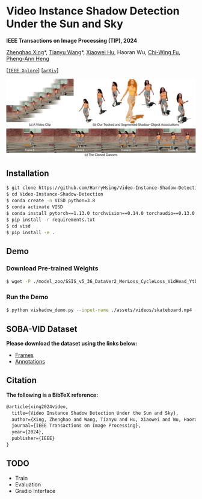 # Video Instance Shadow Detection Under the Sun and Sky

**IEEE Transactions on Image Processing (TIP), 2024**

[Zhenghao Xing](https://harryhsing.github.io)\*, [Tianyu Wang](https://stevewongv.github.io)\*, [Xiaowei Hu](https://xw-hu.github.io), Haoran Wu, [Chi-Wing Fu](https://www.cse.cuhk.edu.hk/~cwfu), [Pheng-Ann Heng](http://www.cse.cuhk.edu.hk/~pheng)  


[[`IEEE Xplore`](https://ieeexplore.ieee.org/document/10704578)] [[`arXiv`](https://arxiv.org/abs/2211.12827)]

![-c](teaser.jpg)

## Installation
```bash
$ git clone https://github.com/HarryHsing/Video-Instance-Shadow-Detection.git
$ cd Video-Instance-Shadow-Detection
$ conda create -n VISD python=3.8
$ conda activate VISD
$ conda install pytorch==1.13.0 torchvision==0.14.0 torchaudio==0.13.0 pytorch-cuda=11.7 -c pytorch -c nvidia
$ pip install -r requirements.txt
$ cd visd
$ pip install -e .
```

## Demo
### Download Pre-trained Weights
```bash
$ wget -P ./model_zoo/SSIS_v5_36_DataVer2_MerLoss_CycleLoss_VidHead_YtbDavis_SSIS_v4_4.11/ https://github.com/HarryHsing/Video-Instance-Shadow-Detection/releases/download/weights/model_final.pth
```

### Run the Demo
```bash
$ python vishadow_demo.py --input-name ./assets/videos/skateboard.mp4 --output-name demo_result
```

## SOBA-VID Dataset
**Please download the dataset using the links below:**
- [Frames](https://github.com/HarryHsing/Video-Instance-Shadow-Detection/releases/download/dataset/frames.zip)
- [Annotations](https://github.com/HarryHsing/Video-Instance-Shadow-Detection/releases/download/dataset/annotations.zip)

## Citation
**The following is a BibTeX reference:**

``` latex
@article{xing2024video,
  title={Video Instance Shadow Detection Under the Sun and Sky},
  author={Xing, Zhenghao and Wang, Tianyu and Hu, Xiaowei and Wu, Haoran and Fu, Chi-Wing and Heng, Pheng-Ann},
  journal={IEEE Transactions on Image Processing},
  year={2024},
  publisher={IEEE}
}
```

## TODO
- Train
- Evaluation
- Gradio Interface
